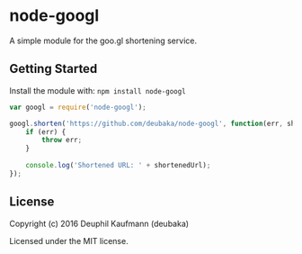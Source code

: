# node-googl
A simple module for the goo.gl shortening service.

## Getting Started
Install the module with: `npm install node-googl`

```javascript
var googl = require('node-googl');

googl.shorten('https://github.com/deubaka/node-googl', function(err, shortenedUrl) {
	if (err) {
		throw err;
	}
    
	console.log('Shortened URL: ' + shortenedUrl);
});
```

## License
Copyright (c) 2016 Deuphil Kaufmann (deubaka)

Licensed under the MIT license.